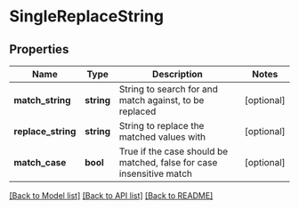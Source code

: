 # SingleReplaceString

## Properties
Name | Type | Description | Notes
------------ | ------------- | ------------- | -------------
**match_string** | **string** | String to search for and match against, to be replaced | [optional] 
**replace_string** | **string** | String to replace the matched values with | [optional] 
**match_case** | **bool** | True if the case should be matched, false for case insensitive match | [optional] 

[[Back to Model list]](../README.md#documentation-for-models) [[Back to API list]](../README.md#documentation-for-api-endpoints) [[Back to README]](../README.md)


